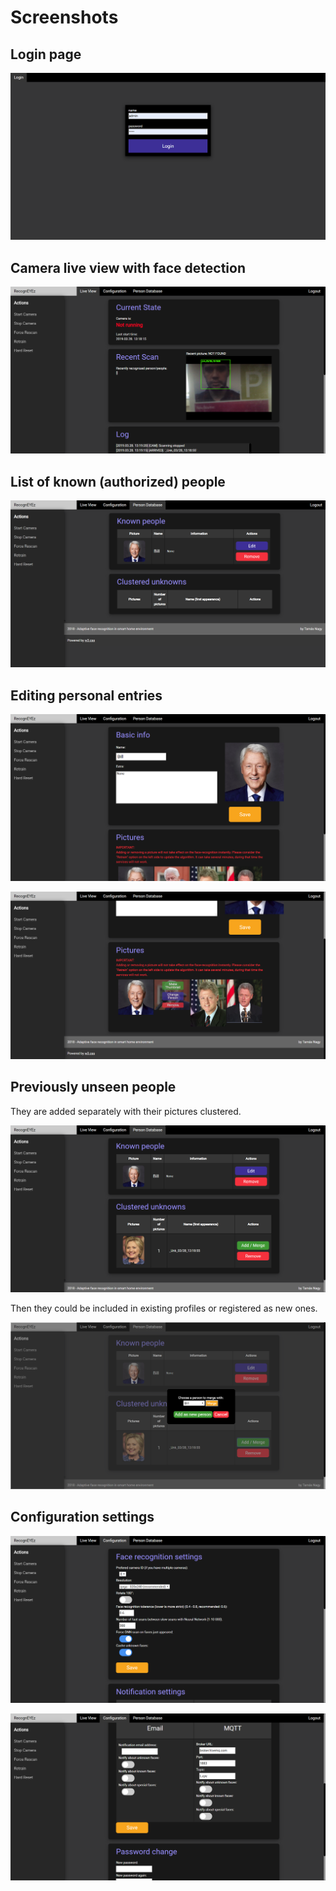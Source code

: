 # Screenshots

## Login page
![](login.png)

## Camera live view with face detection
![](live_view_detect.png)

## List of known (authorized) people
![](person_db_1.png)

## Editing personal entries
![](person_edit_1.png)

![](person_edit_2.png)

## Previously unseen people

They are added separately with their pictures clustered.

![](person_db_2.png)

Then they could be included in existing profiles or registered as new ones.

![](add_or_merge.png)

## Configuration settings

![](config_1.png)

![](config_2.png)
